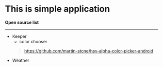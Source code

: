 # This is simple application
**Open source list**
***
* Keeper
	* color chooser
	>https://github.com/martin-stone/hsv-alpha-color-picker-android
* Weather
